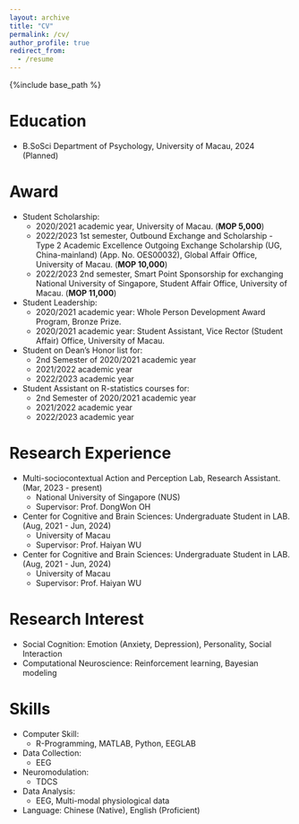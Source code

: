 ```yaml
---
layout: archive
title: "CV"
permalink: /cv/
author_profile: true
redirect_from:
  - /resume
---
```


{%include base_path %}

Education
======
* B.SoSci Department of Psychology, University of Macau, 2024 (Planned)

Award
======
* Student Scholarship:
  * 2020/2021 academic year, University of Macau. (**MOP 5,000**)
  * 2022/2023 1st semester, Outbound Exchange and Scholarship - Type 2 Academic Excellence Outgoing Exchange Scholarship (UG, China-mainland) (App. No. OES00032), Global Affair Office, University of Macau. (**MOP 10,000**)
  * 2022/2023 2nd semester, Smart Point Sponsorship for exchanging National University of Singapore, Student Affair Office, University of Macau. (**MOP 11,000**) 
* Student Leadership:
  * 2020/2021 academic year: Whole Person Development Award Program, Bronze Prize.
  * 2020/2021 academic year: Student Assistant, Vice Rector (Student Affair) Office, University of Macau.
* Student on Dean’s Honor list for:
  * 2nd Semester of 2020/2021 academic year
  * 2021/2022 academic year
  * 2022/2023 academic year
* Student Assistant on R-statistics courses for:
  * 2nd Semester of 2020/2021 academic year
  * 2021/2022 academic year
  * 2022/2023 academic year


Research Experience
======
* Multi-sociocontextual Action and Perception Lab,  Research Assistant. (Mar, 2023 - present)
  * National University of Singapore (NUS)
  * Supervisor: Prof. DongWon OH
* Center for Cognitive and Brain Sciences: Undergraduate Student in LAB. (Aug, 2021 - Jun, 2024)
  * University of Macau
  * Supervisor: Prof. Haiyan WU 
* Center for Cognitive and Brain Sciences: Undergraduate Student in LAB. (Aug, 2021 - Jun, 2024)
  * University of Macau
  * Supervisor: Prof. Haiyan WU 

Research Interest
======
* Social Cognition: Emotion (Anxiety, Depression), Personality, Social Interaction
* Computational Neuroscience: Reinforcement learning, Bayesian modeling

Skills
======
* Computer Skill:
  * R-Programming, MATLAB, Python, EEGLAB
* Data Collection:
  * EEG
* Neuromodulation: 
  * TDCS
* Data Analysis: 
  * EEG, Multi-modal physiological data
* Language: Chinese (Native), English (Proficient)
